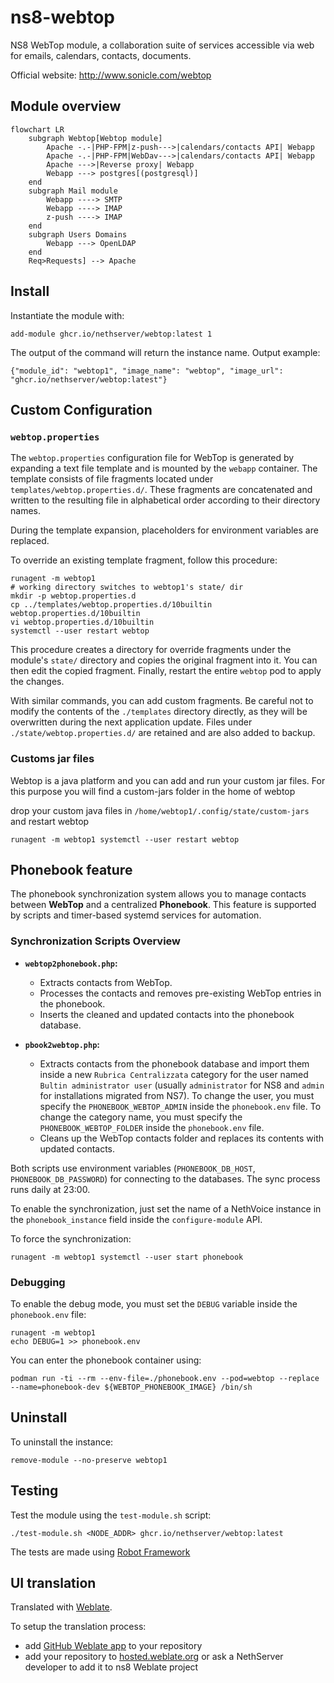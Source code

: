 # ns8-webtop

NS8 WebTop module, a collaboration suite of services accessible via web for emails, calendars, contacts, documents.

Official website: http://www.sonicle.com/webtop

## Module overview

```mermaid
flowchart LR
    subgraph Webtop[Webtop module]
        Apache -.-|PHP-FPM|z-push--->|calendars/contacts API| Webapp
        Apache -.-|PHP-FPM|WebDav--->|calendars/contacts API| Webapp
        Apache --->|Reverse proxy| Webapp
        Webapp ---> postgres[(postgresql)]
    end
    subgraph Mail module
        Webapp ----> SMTP
        Webapp ----> IMAP
        z-push ----> IMAP
    end
    subgraph Users Domains
        Webapp ---> OpenLDAP
    end
    Req>Requests] --> Apache
```

## Install

Instantiate the module with:

    add-module ghcr.io/nethserver/webtop:latest 1

The output of the command will return the instance name.
Output example:

    {"module_id": "webtop1", "image_name": "webtop", "image_url": "ghcr.io/nethserver/webtop:latest"}

## Custom Configuration

### `webtop.properties`

The `webtop.properties` configuration file for WebTop is generated by
expanding a text file template and is mounted by the `webapp` container.
The template consists of file fragments located under
`templates/webtop.properties.d/`. These fragments are concatenated and
written to the resulting file in alphabetical order according to their
directory names.

During the template expansion, placeholders for environment variables are
replaced.

To override an existing template fragment, follow this procedure:

    runagent -m webtop1
    # working directory switches to webtop1's state/ dir
    mkdir -p webtop.properties.d
    cp ../templates/webtop.properties.d/10builtin webtop.properties.d/10builtin
    vi webtop.properties.d/10builtin
    systemctl --user restart webtop

This procedure creates a directory for override fragments under the
module's `state/` directory and copies the original fragment into it. You
can then edit the copied fragment. Finally, restart the entire `webtop`
pod to apply the changes.

With similar commands, you can add custom fragments. Be careful not to
modify the contents of the `./templates` directory directly, as they will
be overwritten during the next application update. Files under
`./state/webtop.properties.d/` are retained and are also added to backup.

### Customs jar files

Webtop is a java platform and you can add and run your custom jar files. For this purpose you will find a custom-jars folder in the home of webtop

drop your custom java files in `/home/webtop1/.config/state/custom-jars` and restart webtop

    runagent -m webtop1 systemctl --user restart webtop


## Phonebook feature

The phonebook synchronization system allows you to manage contacts between
**WebTop** and a centralized **Phonebook**. This feature is supported by
scripts and timer-based systemd services for automation.

### Synchronization Scripts Overview

- **`webtop2phonebook.php`:**
   - Extracts contacts from WebTop.
   - Processes the contacts and removes pre-existing WebTop entries in the
     phonebook.
   - Inserts the cleaned and updated contacts into the phonebook database.

- **`pbook2webtop.php`:**
   - Extracts contacts from the phonebook database and import them
     inside a new `Rubrica Centralizzata` category for the user named `Bultin administrator user`
     (usually `administrator` for NS8 and `admin` for installations migrated from NS7).
     To change the user, you must specify the `PHONEBOOK_WEBTOP_ADMIN` inside the `phonebook.env` file.
     To change the category name, you must specify the `PHONEBOOK_WEBTOP_FOLDER` inside the `phonebook.env` file.
   - Cleans up the WebTop contacts folder and replaces its contents with
     updated contacts.

Both scripts use environment variables (`PHONEBOOK_DB_HOST`,
`PHONEBOOK_DB_PASSWORD`) for connecting to the databases. The sync process runs daily at 23:00.

To enable the synchronization, just set the name of a NethVoice instance in the `phonebook_instance` field
inside the `configure-module` API.


To force the synchronization:
```
runagent -m webtop1 systemctl --user start phonebook
```

### Debugging

To enable the debug mode, you must set the `DEBUG` variable inside the `phonebook.env` file:
```
runagent -m webtop1
echo DEBUG=1 >> phonebook.env
```

You can enter the phonebook container using:
```
podman run -ti --rm --env-file=./phonebook.env --pod=webtop --replace --name=phonebook-dev ${WEBTOP_PHONEBOOK_IMAGE} /bin/sh
```

## Uninstall

To uninstall the instance:

    remove-module --no-preserve webtop1

## Testing

Test the module using the `test-module.sh` script:


    ./test-module.sh <NODE_ADDR> ghcr.io/nethserver/webtop:latest

The tests are made using [Robot Framework](https://robotframework.org/)

## UI translation

Translated with [Weblate](https://hosted.weblate.org/projects/ns8/).

To setup the translation process:

- add [GitHub Weblate app](https://docs.weblate.org/en/latest/admin/continuous.html#github-setup) to your repository
- add your repository to [hosted.weblate.org](https://hosted.weblate.org) or ask a NethServer developer to add it to ns8 Weblate project

